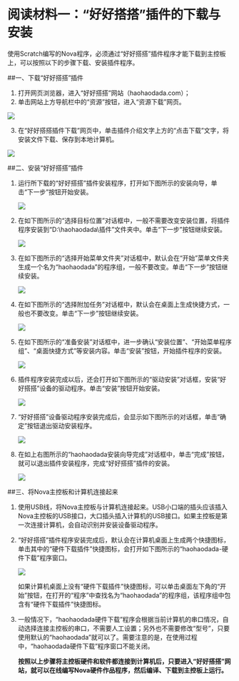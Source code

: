 # 阅读材料一：“好好搭搭”插件的下载与安装


使用Scratch编写的Nova程序，必须通过“好好搭搭”插件程序才能下载到主控板上，可以按照以下的步骤下载、安装插件程序。

##一、下载“好好搭搭”插件

1. 打开网页浏览器，进入“好好搭搭”网站（haohaodada.com）；
2. 单击网站上方导航栏中的“资源”按钮，进入“资源下载”网页。

![](../../.gitbook/assets/saa-1.png)

3. 在“好好搭搭插件下载”网页中，单击插件介绍文字上方的“点击下载”文字，将安装文件下载、保存到本地计算机。

![](../../.gitbook/assets/saa-2.png)



##二、安装“好好搭搭”插件

1. 运行所下载的“好好搭搭”插件安装程序，打开如下图所示的安装向导，单击“下一步”按钮开始安装。

   ![](../../.gitbook/assets/saa-3.png)

2. 在如下图所示的“选择目标位置”对话框中，一般不需要改变安装位置，将插件程序安装到“D:\haohaodada\插件”文件夹中。单击“下一步”按钮继续安装。

   ![](../../.gitbook/assets/saa-4.png)

3. 在如下图所示的“选择开始菜单文件夹”对话框中，默认会在“开始”菜单文件夹生成一个名为“haohaodada”的程序组，一般不要改变。单击“下一步”按钮继续安装。

   ![](../../.gitbook/assets/saa-5.png)

4. 在如下图所示的“选择附加任务”对话框中，默认会在桌面上生成快捷方式，一般也不要改变。单击“下一步”按钮继续安装。

   ![](../../.gitbook/assets/saa-6.png)

5. 在如下图所示的“准备安装”对话框中，进一步确认“安装位置”、“开始菜单程序组”、“桌面快捷方式”等安装内容。单击“安装”按钮，开始插件程序的安装。

   ![](../../.gitbook/assets/saa-7.png)

6. 插件程序安装完成以后，还会打开如下图所示的“驱动安装”对话框，安装“好好搭搭”设备的驱动程序。单击“安装”按钮开始安装。

   ![](../../.gitbook/assets/saa-8.png)

7. “好好搭搭”设备驱动程序安装完成后，会显示如下图所示的对话框，单击“确定”按钮退出驱动安装程序。

   ![](../../.gitbook/assets/saa-9.png)

8. 在如上右图所示的“haohaodada安装向导完成”对话框中，单击“完成”按钮，就可以退出插件安装程序，完成“好好搭搭”插件的安装。

   ![](../../.gitbook/assets/saa-10.png)

   

##三、将Nova主控板和计算机连接起来

1. 使用USB线，将Nova主控板与计算机连接起来。USB小口端的插头应该插入Nova主控板的USB接口，大口插头插入计算机的USB接口。如果主控板是第一次连接计算机，会自动识别并安装设备驱动程序。

2. “好好搭搭”插件程序安装完成后，默认会在计算机桌面上生成两个快捷图标，单击其中的“硬件下载插件”快捷图标，会打开如下图所示的“haohaodada-硬件下载”程序窗口。

   ![](../../.gitbook/assets/saa-11.png)

   如果计算机桌面上没有“硬件下载插件”快捷图标，可以单击桌面左下角的“开始”按钮，在打开的“程序”中查找名为“haohaodada”的程序组，该程序组中包含有“硬件下载插件”快捷图标。

3. 一般情况下，“haohaodada硬件下载”程序会根据当前计算机的串口情况，自动选择连接主控板的串口，不需要人工设置；另外也不需要修改“型号”，只要使用默认的“haohaodada”就可以了。需要注意的是，在使用过程中，“haohaodada硬件下载”程序窗口不能关闭。

   

   **按照以上步骤将主控板硬件和软件都连接到计算机后，只要进入“好好搭搭”网站，就可以在线编写Nova硬件作品程序，然后编译、下载到主控板上运行。**

